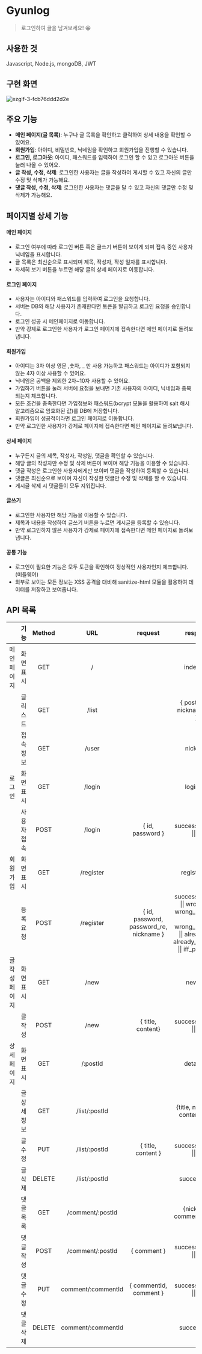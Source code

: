 # Gyunlog
>로그인하여 글을 남겨보세요! 😀   

## 사용한 것
Javascript, Node.js, mongoDB, JWT
   

## 구현 화면
![ezgif-3-fcb76ddd2d2e](https://user-images.githubusercontent.com/58046372/113247144-5bd10580-92f5-11eb-93e2-26127610c366.gif)

   
## 주요 기능
- **메인 페이지(글 목록)**: 누구나 글 목록을 확인하고 클릭하여 상세 내용을 확인할 수 있어요.
- **회원가입**: 아이디, 비밀번호, 닉네임을 확인하고 회원가입을 진행할 수 있습니다.
- **로그인, 로그아웃**: 아이디, 패스워드를 입력하여 로그인 할 수 있고 로그아웃 버튼을 눌러 나올 수 있어요.
- **글 작성, 수정, 삭제**: 로그인한 사용자는 글을 작성하여 게시할 수 있고 자신의 글만 수정 및 삭제가 가능해요.
- **댓글 작성, 수정, 삭제**: 로그인한 사용자는 댓글을 달 수 있고 자신의 댓글만 수정 및 삭제가 가능해요.



## 페이지별 상세 기능
#### 메인 페이지
- 로그인 여부에 따라 로그인 버튼 혹은 글쓰기 버튼이 보이게 되며 접속 중인 사용자 닉네임을 표시합니다.
- 글 목록은 최신순으로 표시되며 제목, 작성자, 작성 일자를 표시합니다.
- 자세히 보기 버튼을 누르면 해당 글의 상세 페이지로 이동합니다.

#### 로그인 페이지
- 사용자는 아이디와 패스워드를 입력하여 로그인을 요청합니다.
- 서버는 DB와 해당 사용자가 존재한다면 토큰을 발급하고 로그인 요청을 승인합니다.
- 로그인 성공 시 메인페이지로 이동합니다.
- 만약 강제로 로그인한 사용자가 로그인 페이지에 접속한다면 메인 페이지로 돌려보냅니다.

#### 회원가입
- 아이디는 3자 이상 영문 ,숫자, _ 만 사용 가능하고 패스워드는 아이디가 포함되지 않는 4자 이상 사용할 수 있어요.
- 닉네임은 공백을 제외한 2자~10자 사용할 수 있어요.
- 가입하기 버튼을 눌러 서버에 요청을 보내면 기존 사용자의 아이디, 닉네임과 중복되는지 체크합니다.
- 모든 조건을 충족한다면 가입정보와 패스워드(bcrypt 모듈을 활용하여 salt 해시 알고리즘으로 암호화된 값)를 DB에 저장합니다.
- 회원가입이 성공적이라면 로그인 페이지로 이동합니다.
- 만약 로그인한 사용자가 강제로 페이지에 접속한다면 메인 페이지로 돌려보냅니다.

#### 상세 페이지
- 누구든지 글의 제목, 작성자, 작성일, 댓글을 확인할 수 있습니다.
- 해당 글의 작성자만 수정 및 삭제 버튼이 보이며 해당 기능을 이용할 수 있습니다.
- 댓글 작성은 로그인한 사용자에게만 보이며 댓글을 작성하여 등록할 수 있습니다.
- 댓글은 최신순으로 보이며 자신이 작성한 댓글만 수정 및 삭제를 할 수 있습니다.
- 게시글 삭제 시 댓글들이 모두 지워집니다.

#### 글쓰기
- 로그인한 사용자만 해당 기능을 이용할 수 있습니다.
- 제목과 내용을 작성하여 글쓰기 버튼을 누르면 게시글을 등록할 수 있습니다.
- 만약 로그인하지 않은 사용자가 강제로 페이지에 접속한다면 메인 페이지로 돌려보냅니다.

#### 공통 기능
- 로그인이 필요한 기능은 모두 토큰을 확인하여 정상적인 사용자인지 체크합니다. (미들웨어)
- 외부로 보이는 모든 정보는 XSS 공격을 대비해 sanitize-html 모듈을 활용하여 데이터를 저장하고 보여줍니다.


## API 목록

|                |     기능     | Method |        URL         |                 request                 |                           response                           |
| :------------: | :----------: | :----: | :----------------: | :-------------------------------------: | :----------------------------------------------------------: |
|  메인 페이지   |  화면 표시   |  GET   |         /          |                                         |                          index.html                          |
|                |  글 리스트   |  GET   |       /list        |                                         |             { postId, title, nickname, date }...             |
|                |  접속 정보   |  GET   |       /user        |                                         |                           nickname                           |
|     로그인     |  화면 표시   |  GET   |       /login       |                                         |                          login.html                          |
|                | 사용자 접속  |  POST  |       /login       |            { id, password }             |                 success \|\| empty \|\| fail                 |
|    회원가입    |  화면 표시   |  GET   |     /register      |                                         |                        register.html                         |
|                |  등록 요청   |  POST  |     /register      | { id, password, password_re, nickname } | success \|\| empty \|\| wrong_id \|\| wrong_nickname \|\| wrong_password \|\| already_id \|\| already_nickname \|\| iff_password |
| 글 작성 페이지 |  화면 표시   |  GET   |        /new        |                                         |                           new.html                           |
|                |   글 작성    |  POST  |        /new        |            { title, content}            |                 success \|\| empty \|\| fail                 |
|  상세 페이지   |  화면 표시   |  GET   |      /:postId      |                                         |                         detail.html                          |
|                | 글 상세 정보 |  GET   |   /list/:postId    |                                         |               {title, nickname, content, date}               |
|                |   글 수정    |  PUT   |   /list/:postId    |           { title, content  }           |                 success \|\| empty \|\| fail                 |
|                |   글 삭제    | DELETE |   /list/:postId    |                                         |                      success \|\| fail                       |
|                |  댓글 목록   |  GET   |  /comment/:postId  |                                         |                 {nickname, comment, date}...                 |
|                |  댓글 작성   |  POST  |  /comment/:postId  |               { comment }               |                 success \|\| empty \|\| fail                 |
|                |  댓글 수정   |  PUT   | comment/:commentId |         { commentId, comment }          |                 success \|\| empty \|\| fail                 |
|                |  댓글 삭제   | DELETE | comment/:commentId |                                         |                      success \|\| fail                       |


